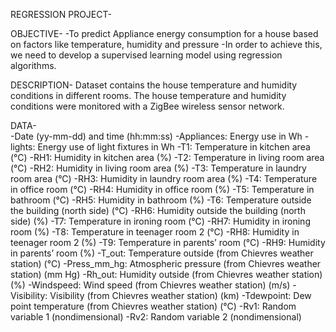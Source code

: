 REGRESSION PROJECT-

OBJECTIVE-
-To predict Appliance energy consumption for a house based on factors like temperature, humidity and pressure
-In order to achieve this, we need to develop a supervised learning model using regression algorithms.

DESCRIPTION-
Dataset contains the house temperature and humidity conditions in different rooms. The house temperature and humidity conditions were monitored with a ZigBee wireless sensor network.

DATA-	
-Date (yy-mm-dd) and time (hh:mm:ss)
-Appliances: Energy use in Wh
-lights: Energy use of light fixtures in Wh
-T1: Temperature in kitchen area (°C)
-RH1: Humidity in kitchen area (%)
-T2: Temperature in living room area (°C)
-RH2: Humidity in living room area (%)
-T3: Temperature in laundry room area (°C)
-RH3: Humidity in laundry room area (%)
-T4: Temperature in office room (°C)
-RH4: Humidity in office room (%)
-T5: Temperature in bathroom (°C)
-RH5: Humidity in bathroom (%)
-T6: Temperature outside the building (north side) (°C)
-RH6: Humidity outside the building (north side) (%)
-T7: Temperature in ironing room (°C)
-RH7: Humidity in ironing room (%)
-T8: Temperature in teenager room 2 (°C)
-RH8: Humidity in teenager room 2 (%)
-T9: Temperature in parents’ room (°C)
-RH9: Humidity in parents’ room (%)
-T_out: Temperature outside (from Chievres weather station) (°C)
-Press_mm_hg: Atmospheric pressure (from Chievres weather station) (mm Hg)
-Rh_out: Humidity outside (from Chievres weather station) (%)
-Windspeed: Wind speed (from Chievres weather station) (m/s)
-Visibility: Visibility (from Chievres weather station) (km)
-Tdewpoint: Dew point temperature (from Chievres weather station) (°C)
-Rv1: Random variable 1 (nondimensional)
-Rv2: Random variable 2 (nondimensional)
